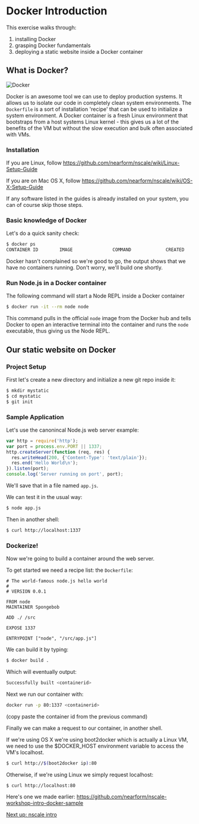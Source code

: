 
Docker Introduction
===================

This exercise walks through:

1. installing Docker
2. grasping Docker fundamentals
3. deploying a static website inside a Docker container

What is Docker?
---------------

![Docker](https://d3oypxn00j2a10.cloudfront.net/0.9.0/images/pages/brand_guidelines/small_v.png)

Docker is an awesome tool we can use to deploy production systems. It allows us to isolate
our code in completely clean system environments. The `Dockerfile` is a sort of installation
'recipe' that can be used to initialize a system environment. A Docker container is a 
fresh Linux environment that bootstraps from a host systems Linux kernel - this gives us a lot
of the benefits of the VM but without the slow execution and bulk often associated with
VMs.

### Installation

If you are Linux, follow https://github.com/nearform/nscale/wiki/Linux-Setup-Guide

If you are on Mac OS X, follow https://github.com/nearform/nscale/wiki/OS-X-Setup-Guide

If any software listed in the guides is already installed on your system, you can
of course skip those steps. 

### Basic knowledge of Docker

Let's do a quick sanity check:

```bash
$ docker ps
CONTAINER ID        IMAGE               COMMAND             CREATED             STATUS              PORTS               NAMES
`````

Docker hasn't complained so we're good to go, the output shows
that we have no containers running. Don't worry, we'll build one shortly.

### Run Node.js in a Docker container

The following command will start a Node REPL inside a Docker container

```bash
$ docker run -it --rm node node
```

This command pulls in the official `node` image from the Docker hub and
tells Docker to open an interactive terminal into the
container and runs the `node` executable, thus giving us the 
Node REPL.


Our static website on Docker
-----------------------------

### Project Setup

First let's create a new directory and initialize a new git repo
inside it:

```bash
$ mkdir mystatic
$ cd mystatic
$ git init
```

### Sample Application

Let's use the canonincal Node.js web server example:

```js
var http = require('http');
var port = process.env.PORT || 1337;
http.createServer(function (req, res) {
  res.writeHead(200, {'Content-Type': 'text/plain'});
  res.end('Hello World\n');
}).listen(port);
console.log('Server running on port', port);
```

We'll save that in a file named `app.js`.

We can test it in the usual way:
```bash
$ node app.js
```

Then in another shell:
```bash
$ curl http://localhost:1337
```

### Dockerize!

Now we're going to build a container around the web server.

To get started we need a recipe list: the `Dockerfile`:

```
# The world-famous node.js hello world
#
# VERSION 0.0.1

FROM node
MAINTAINER Spongebob

ADD ./ /src

EXPOSE 1337

ENTRYPOINT ["node", "/src/app.js"]
```

We can build it by typing:
```bash
$ docker build .
```

Which will eventually output:
```bash
Successfully built <containerid>
```

Next we run our container with:

```bash
docker run -p 80:1337 <containerid>
```
(copy paste the container id from the previous command)


Finally we can make a request to our container, in another
shell.

If we're using OS X we're using boot2docker which is actually a Linux VM,
we need to use the $DOCKER_HOST environment variable to access the VM's
localhost.

```bash
$ curl http://$(boot2docker ip):80
```
Otherwise, if we're using Linux we simply request localhost:

```bash
$ curl http://localhost:80
```


Here's one we made earlier: 
<https://github.com/nearform/nscale-workshop-intro-docker-sample>

[Next up: nscale intro](https://github.com/nearform/nscale-workshop/blob/master/nscale-intro.md)

